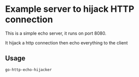 # Example server to hijack HTTP connection

This is a simple echo server, it runs on port 8080.

It hijack a http connection then echo everything to the client

## Usage

`go-http-echo-hijacker`

